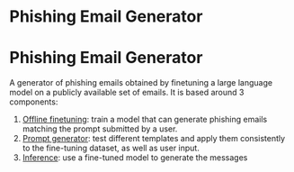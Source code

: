 # Phishing Email Generator
# Phishing Email Generator

A generator of phishing emails obtained by finetuning a large language model on a publicly available set of emails. It is based around 3 components:
1. [Offline finetuning](https://github.com/emaroppo/phish-gen/tree/main/offline_finetuning/train): train a model that can generate phishing emails matching the prompt submitted by a user.
2. [Prompt generator](https://github.com/emaroppo/phish-gen/tree/main/prompt_generator): test different templates and apply them consistently to the fine-tuning dataset, as well as user input.
3. [Inference](https://github.com/emaroppo/phish-gen/tree/main/inference): use a fine-tuned model to generate the messages
